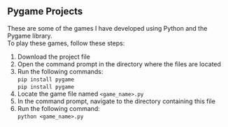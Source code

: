 ## Pygame Projects


These are some of the games I have developed using Python and the Pygame library.<br>
To play these games, follow these steps:

1. Download the project file
2. Open the command prompt in the directory where the files are located
3. Run the following commands:<br>
   `pip install pygame`<br>
   `pip install pygame`
4. Locate the game file named `<game_name>.py`
5. In the command prompt, navigate to the directory containing this file
6. Run the following command:<br>
   `python <game_name>.py`
